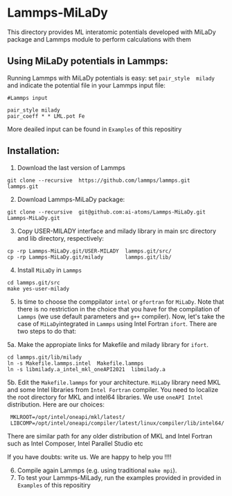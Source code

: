 # Lammps-MiLaDy
This directory provides ML interatomic potentials developed with MiLaDy package and Lammps module to perform calculations with them 


Using MiLaDy potentials in Lammps:
--------------------------------------
Running Lammps with MiLaDy potentials is easy: set `pair_style  milady` and indicate the potential file in your Lammps input file:

```
#Lammps input

pair_style milady
pair_coeff * * LML.pot Fe 
```
More deailed input can be found in `Examples` of this repositiry


Installation:
-----------------


1. Download the last version of Lammps

```
git clone --recursive  https://github.com/lammps/lammps.git  lammps.git 
```

2. Download Lammps-MiLaDy package:

```
git clone --recursive  git@github.com:ai-atoms/Lammps-MiLaDy.git Lammps-MiLaDy.git
```

3. Copy USER-MILADY interface and milady library in main src directory and lib directory, respectively:

```
cp -rp Lammps-MiLaDy.git/USER-MILADY  lammps.git/src/
cp -rp Lammps-MiLaDy.git/milady       lammps.git/lib/
```

4. Install `MiLaDy` in `Lammps`

```
cd lammps.git/src 
make yes-user-milady
```

5. Is time to choose the comppilator `intel` or `gfortran` for `MiLaDy`. Note that there is no restriction in the choice that you have for the compilation 
of `Lammps` (we use default parameters and `g++` compiler). Now, let's take the case of `MiLaDy`integrated in `Lammps`  using Intel Fortran `ifort`. There are two steps to do that:

5a. Make the appropiate links for Makefile and milady library for `ifort`. 
```
cd lammps.git/lib/milady
ln -s Makefile.lammps.intel  Makefile.lammps
ln -s libmilady.a_intel_mkl_oneAPI2021  libmilady.a
```

5b. Edit the `Makefile.lammps` for your architecture. `MiLaDy` library need MKL and some Intel libraries from `Intel Fortran` compiler. You need to localize the 
root directory for MKL and intel64 libraries. We use `oneAPI Intel` distribution. Here are our choices: 

```
 MKLROOT=/opt/intel/oneapi/mkl/latest/
 LIBCOMP=/opt/intel/oneapi/compiler/latest/linux/compiler/lib/intel64/
```
There are similar path for any older distribution of MKL and Intel Fortran such as Intel Composer, Intel Parallel Studio  etc

If you have doubts: write us. We are happy to help you !!!!

6. Compile again Lammps (e.g. using traditional `make mpi`). 
7. To test your Lammps-MiLady, run the examples provided in provided in `Examples` of this repositiry


